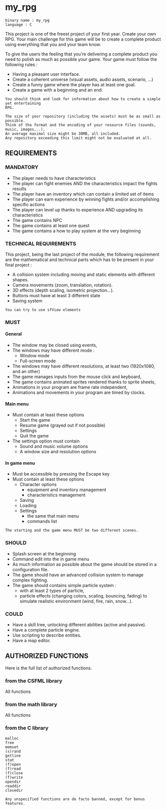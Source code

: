 # my_rpg

```text
binary name : my_rpg
language : C
```

This project is one of the freest project of your first year. Create your own RPG.
Your main challenge for this game will be to create a complete product using everything that you and your team know.

To give the users the feeling that you’re delivering a complete product you need to polish as much as possible your game.
Your game must follow the following rules :

- Having a pleasant user interface.
- Create a coherent universe (visual assets, audio assets, scenario, ...)
- Create a funny game where the player has at least one goal.
- Create a game with a beginning and an end.

```text
You should think and look for information about how to create a simple yet entertaining
RPG.
```

```text
The size of your repository (including the assets) must be as small as possible.
Think of the format and the encoding of your resource files (sounds, music, images,..).
An average maximal size might be 30MB, all included.
Any repository exceeding this limit might not be evaluated at all.
```

## REQUIREMENTS

### MANDATORY

- The player needs to have characteristics
- The player can fight enemies AND the characteristics impact the fights results
- The player have an inventory which can contain a limited set of items
- The player can earn experience by winning fights and/or accomplishing specific actions
- The player can level up thanks to experience AND upgrading its characteristics
- The game contains NPC
- The game contains at least one quest
- The game contains a how to play system at the very beginning

### TECHNICAL REQUIREMENTS

This project, being the last project of the module, the following requirement are the mathematical and
technical parts which has to be present in your final project :

- A collision system including moving and static elements with different shapes.
- Camera movements (zoom, translation, rotation).
- 3D effects (depth scaling, isometric projection...).
- Buttons must have at least 3 different state
- Saving system

```text
You can try to use sfView elements
```

### MUST

#### General

- The window may be closed using events,
- The windows may have different mode :
  - Window mode
  - Full-screen mode
- The windows may have different resolutions, at least two (1920x1080, and an other)
- The game manages inputs from the mouse click and keyboard,
- The game contains animated sprites rendered thanks to sprite sheets,
- Animations in your program are frame rate independent,
- Animations and movements in your program are timed by clocks.

#### Main menu

- Must contain at least these options
  - Start the game
  - Resume game (grayed out if not possible)
  - Settings
  - Quit the game
- The settings option must contain
  - Sound and music volume options
  - A window size and resolution options

#### In game menu

- Must be accessible by pressing the Escape key
- Must contain at least these options
  - Character options
    - equipment and inventory management
    - characteristics management
  - Saving
  - Loading
  - Settings
    - the same that main menu
    - commands list

```text
The starting and the game menu MUST be two different scenes.
```

### SHOULD

- Splash screen at the beginning
- Command edit into the in game menu
- As much information as possible about the game should be stored in a configuration file.
- The game should have an advanced collision system to manage complex fighting.
- The game should contains simple particle system :
  - with at least 2 types of particle,
  - particle effects (changing colors, scaling, bouncing, fading) to simulate realistic environment (wind, fire, rain, snow...).

### COULD

- Have a skill tree, unlocking different abilities (active and passive).
- Have a complete particle engine.
- Use scripting to describe entities.
- Have a map editor.

## AUTHORIZED FUNCTIONS

Here is the full list of authorized functions.

### from the CSFML library

All functions

### from the math library

All functions

### from the C library

```text
malloc
free
memset
(s)rand
getline
stat
(f)open
(f)read
(f)close
(f)write
opendir
readdir
closedir
```

```text
Any unspecified functions are de facto banned, except for bonus features.
```
